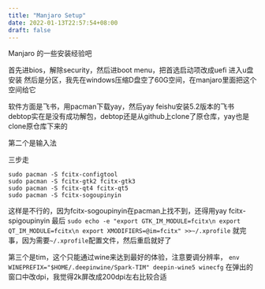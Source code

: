 ```yaml
---
title: "Manjaro Setup"
date: 2022-01-13T22:57:54+08:00
draft: false
---
```


Manjaro 的一些安装经验吧

首先进bios，解除security，然后进boot menu，把首选启动项改成uefi
进入u盘安装
然后是分区，我先在windows压缩D盘空了60G空间，在manjaro里面把这个空间给它


软件方面是飞书，用pacman下载yay，然后yay feishu安装5.2版本的飞书
debtop实在是没有成功解包，debtop还是从github上clone了原仓库，yay也是clone原仓库下来的

第二个是输入法

三步走



```sudo pacman -S fcitx
sudo pacman -S fcitx-configtool
sudo pacman -S fcitx-gtk2 fcitx-gtk3
sudo pacman -S fcitx-qt4 fcitx-qt5
sudo pacman -S fcitx-sogoupinyin
```
这样是不行的，因为fcitx-sogoupinyin在pacman上找不到，还得用yay fcitx-spigoupinyin
最后
`sudo echo -e "export GTK_IM_MODULE=fcitx\n export QT_IM_MODULE=fcitx\n export XMODIFIERS=@im=fcitx" >>~/.xprofile`
就完事，因为需要`~/.xprofile`配置文件，然后重启就好了


第三个是tim，这个只能通过wine来达到最好的体验，注意要调分辨率，
`env WINEPREFIX="$HOME/.deepinwine/Spark-TIM" deepin-wine5 winecfg`
在弹出的窗口中改dpi，我觉得2k屏改成200dpi左右比较合适

